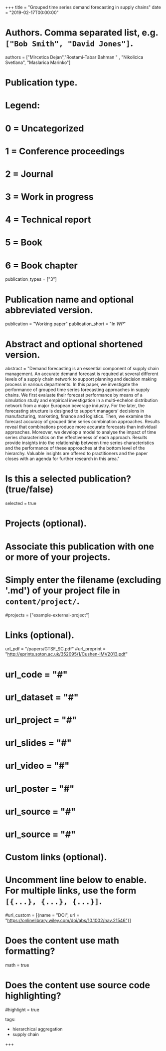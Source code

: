 +++
title = "Grouped time series demand forecasting in supply chains"
date = "2019-02-17T00:00:00"

# Authors. Comma separated list, e.g. `["Bob Smith", "David Jones"]`.
authors = ["Mircetica Dejan","Rostami-Tabar Bahman "  , "Nikolicica Svetlana", "Maslarica Marinko"]

# Publication type.
# Legend:
# 0 = Uncategorized
# 1 = Conference proceedings
# 2 = Journal
# 3 = Work in progress
# 4 = Technical report
# 5 = Book
# 6 = Book chapter
publication_types = ["3"]

# Publication name and optional abbreviated version.
publication = "Working paper"
publication_short = "In *WP*"

# Abstract and optional shortened version.
abstract = "Demand forecasting is an essential component of supply chain management. An accurate demand forecast is required at several different levels of a supply chain network to support planning and decision making process in various departments.  In this paper, we investigate the performance of grouped time series forecasting approaches in supply chains. We first evaluate their forecast performance by means of a simulation study and empirical investigation in a multi-echelon distribution network from a major European beverage industry. For the later, the forecasting structure is designed to support managers’ decisions in manufacturing, marketing, finance and logistics. Then, we examine the forecast accuracy of grouped time series combination approaches. Results reveal that combinations produce more accurate forecasts than individual approaches. Moreover, we develop a model to analyse the impact of time series characteristics on the effectiveness of each approach. Results provide insights into the relationship between time series characteristics and the performance of these approaches at the bottom level of the hierarchy. Valuable insights are offered to practitioners and the paper closes with an agenda for further research in this area."

# Is this a selected publication? (true/false)
selected = true

# Projects (optional).
#   Associate this publication with one or more of your projects.
#   Simply enter the filename (excluding '.md') of your project file in `content/project/`.
#projects = ["example-external-project"]

# Links (optional).
url_pdf = "/papers/GTSF_SC.pdf"
#url_preprint = "http://eprints.soton.ac.uk/352095/1/Cushen-IMV2013.pdf"
# url_code = "#"
# url_dataset = "#"
# url_project = "#"
# url_slides = "#"
# url_video = "#"
# url_poster = "#"
# url_source = "#"
# url_source = "#"

# Custom links (optional).
#   Uncomment line below to enable. For multiple links, use the form `[{...}, {...}, {...}]`.
#url_custom = [{name = "DOI", url = "https://onlinelibrary.wiley.com/doi/abs/10.1002/nav.21546"}]

# Does the content use math formatting?
math = true

# Does the content use source code highlighting?
#highlight = true

tags:
- hierarchical aggregation
- supply chain

+++

